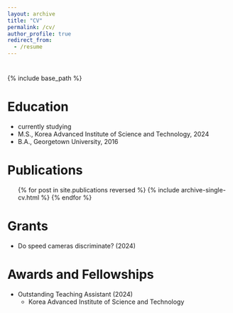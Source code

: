 ```yaml
---
layout: archive
title: "CV"
permalink: /cv/
author_profile: true
redirect_from:
  - /resume
---
```

#
#
{% include base_path %}

Education
======
* currently studying
* M.S., Korea Advanced Institute of Science and Technology, 2024
* B.A., Georgetown University, 2016


Publications
======
  <ul>{% for post in site.publications reversed %}
    {% include archive-single-cv.html %}
  {% endfor %}</ul>


Grants
======
* Do speed cameras discriminate? (2024)
  
Awards and Fellowships
======
* Outstanding Teaching Assistant (2024) 
  * Korea Advanced Institute of Science and Technology
